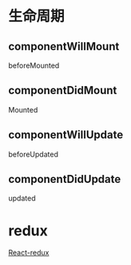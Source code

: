 # 生命周期

## componentWillMount

beforeMounted


## componentDidMount

Mounted

## componentWillUpdate

beforeUpdated

## componentDidUpdate

updated

# redux

[React-redux](https://github.com/Wscats/react-tutorial/issues/8)
